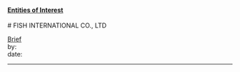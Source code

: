 #### [Entities of Interest](/list.html)
<link rel="stylesheet" type="text/css" href="../../assets/style.css">
# FISH INTERNATIONAL CO., LTD

[comment]: <> (Add/Remove information below as you want)
[comment]: <> (Markdown cheatsheet: https://github.com/adam-p/markdown-here/wiki/Markdown-Cheatsheet)
[Brief](Brief.md)  
by:  
date:  

---
[comment]: <> (Add your content here)